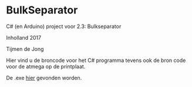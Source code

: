 # BulkSeparator

C# (en Arduino) project voor 2.3: Bulkseparator 

Inholland 2017

Tijmen de Jong


Hier vind u de broncode voor het C# programma tevens ook de bron code voor de atmega op de printplaat.

De .exe [hier](https://github.com/tiplg/BulkSeparator/blob/master/Bulkseperator/bin/Release/Bulkseperator.exe) gevonden worden.
